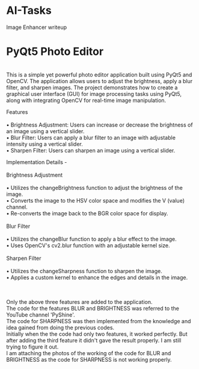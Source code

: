 # AI-Tasks
Image Enhancer writeup

# PyQt5 Photo Editor<br>
<br>
This is a simple yet powerful photo editor application built using PyQt5 and OpenCV. The application allows users to adjust the brightness, apply a blur filter, and sharpen images. The project demonstrates how to create a graphical user interface (GUI) for image processing tasks using PyQt5, along with integrating OpenCV for real-time image manipulation.

Features<br>
<br>
•	Brightness Adjustment: Users can increase or decrease the brightness of an image using a vertical slider.<br>
•	Blur Filter: Users can apply a blur filter to an image with adjustable intensity using a vertical slider.<br>
•	Sharpen Filter: Users can sharpen an image using a vertical slider.<br>

Implementation Details -<br>
<br>
Brightness Adjustment<br>
<br>
•	Utilizes the changeBrightness function to adjust the brightness of the image.<br>
•	Converts the image to the HSV color space and modifies the V (value) channel.<br>
•	Re-converts the image back to the BGR color space for display.<br>
<br>
Blur Filter<br>
<br>
•	Utilizes the changeBlur function to apply a blur effect to the image.<br>
•	Uses OpenCV's cv2.blur function with an adjustable kernel size.<br>
<br>
Sharpen Filter<br>
<br>
•	Utilizes the changeSharpness function to sharpen the image.<br>
•	Applies a custom kernel to enhance the edges and details in the image.<br>

<br>
<br>
Only the above three features are added to the application.<br>
The code for the features BLUR and BRIGHTNESS was referred to the YouTube channel 'PyShine'.<br>
The code for SHARPNESS was then implemented from the knowledge and idea gained from doing the previous codes.<br>
Initially when the the code had only two features, it worked perfectly. But after adding the third feature it didn't gave the result properly. I am still trying to figure it out.<br>
I am attaching the photos of the working of the code for BLUR and BRIGHTNESS as the code for SHARPNESS is not working properly.<br>

